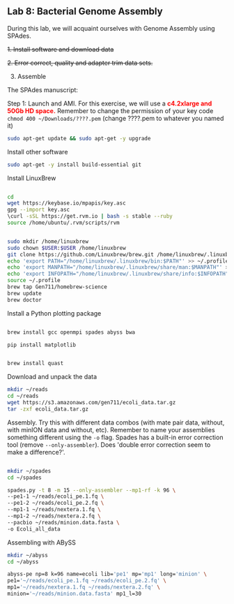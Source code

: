 ## Lab 8: Bacterial Genome Assembly



During this lab, we will acquaint ourselves with Genome Assembly using SPAdes.

<del>1. Install software and download data</del>

<del>2. Error correct, quality and adapter trim data sets.</del>

3. Assemble



The SPAdes manuscript:


Step 1: Launch and AMI. For this exercise, we will use a <span style="color: #ff0000;"><strong>c4.2xlarge and 50Gb HD space.</strong></span> Remember to change the permission of your key code `chmod 400 ~/Downloads/????.pem` (change ????.pem to whatever you named it)

```bash
sudo apt-get update && sudo apt-get -y upgrade
```

Install other software

```bash
sudo apt-get -y install build-essential git
```


Install LinuxBrew

```bash

cd
wget https://keybase.io/mpapis/key.asc
gpg --import key.asc
\curl -sSL https://get.rvm.io | bash -s stable --ruby
source /home/ubuntu/.rvm/scripts/rvm


sudo mkdir /home/linuxbrew
sudo chown $USER:$USER /home/linuxbrew
git clone https://github.com/Linuxbrew/brew.git /home/linuxbrew/.linuxbrew
echo 'export PATH="/home/linuxbrew/.linuxbrew/bin:$PATH"' >> ~/.profile
echo 'export MANPATH="/home/linuxbrew/.linuxbrew/share/man:$MANPATH"' >> ~/.profile
echo 'export INFOPATH="/home/linuxbrew/.linuxbrew/share/info:$INFOPATH"' >> ~/.profile
source ~/.profile
brew tap Gen711/homebrew-science
brew update
brew doctor


```

Install a Python plotting package



```bash  

brew install gcc openmpi spades abyss bwa

```

```bash
pip install matplotlib
```

```bash  

brew install quast

```


Download and unpack the data

```bash
mkdir ~/reads
cd ~/reads
wget https://s3.amazonaws.com/gen711/ecoli_data.tar.gz
tar -zxf ecoli_data.tar.gz
```


Assembly. Try this with different data combos (with mate pair data, without, with minION data and without, etc). Remember to name your assemblies something different using the `-o` flag. Spades has a built-in error correction tool (remove `--only-assembler`). Does 'double error correction seem to make a difference?'.

```bash

mkdir ~/spades
cd ~/spades

spades.py -t 8 -m 15 --only-assembler --mp1-rf -k 96 \
--pe1-1 ~/reads/ecoli_pe.1.fq \
--pe1-2 ~/reads/ecoli_pe.2.fq \
--mp1-1 ~/reads/nextera.1.fq \
--mp1-2 ~/reads/nextera.2.fq \
--pacbio ~/reads/minion.data.fasta \
-o Ecoli_all_data
```



Assembling with ABySS


```bash
mkdir ~/abyss
cd ~/abyss

abyss-pe np=8 k=96 name=ecoli lib='pe1' mp='mp1' long='minion' \
pe1='~/reads/ecoli_pe.1.fq ~/reads/ecoli_pe.2.fq' \
mp1='~/reads/nextera.1.fq ~/reads/nextera.2.fq' \
minion='~/reads/minion.data.fasta' mp1_l=30
```
